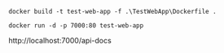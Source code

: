 
```
docker build -t test-web-app -f .\TestWebApp\Dockerfile .

docker run -d -p 7000:80 test-web-app
```

http://localhost:7000/api-docs
